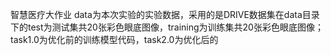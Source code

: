 智慧医疗大作业
data为本次实验的实验数据，采用的是DRIVE数据集在data目录下的test为测试集共20张彩色眼底图像，training为训练集共20张彩色眼底图像；
task1.0为优化前的训练模型代码，task2.0为优化后的
